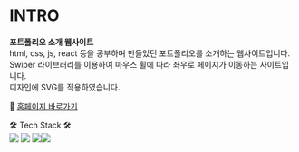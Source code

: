 # INTRO

**포트폴리오 소개 웹사이트** <br>
html, css, js, react 등을 공부하며 만들었던 포트폴리오를 소개하는 웹사이트입니다. <br>
Swiper 라이브러리를 이용하여 마우스 휠에 따라 좌우로 페이지가 이동하는 사이트입니다. <br>
디자인에 SVG를 적용하였습니다.



📍 <a href="https://r14minji.github.io/js-pf-intro/
" target="_blank">홈페이지 바로가기</a>


🛠 Tech Stack 🛠
<br>
<img src="https://img.shields.io/badge/Sass-CC6699?style=flat-square&logo=Sass&logoColor=white"/>
<img src="https://img.shields.io/badge/HTML5-E34F26?style=flat-square&logo=HTML5&logoColor=white"/>
<img src="https://img.shields.io/badge/CSS3-1572B6?style=flat-square&logo=CSS3&logoColor=white"/><img src="https://img.shields.io/badge/JavaScript-F7DF1E?style=flat-square&logo=JavaScript&logoColor=white"/>


